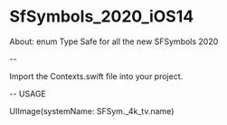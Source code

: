 # SfSymbols_2020_iOS14
About: enum Type Safe for all the new SFSymbols 2020


 --
 
Import the Contexts.swift file into your project.

 --
USAGE

UIImage(systemName: SFSym._4k_tv.name)
